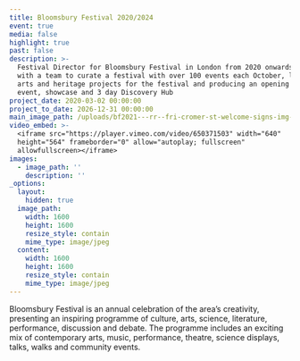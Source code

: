 ```yaml
---
title: Bloomsbury Festival 2020/2024
event: true
media: false
highlight: true
past: false
description: >-
  Festival Director for Bloomsbury Festival in London from 2020 onwards, working
  with a team to curate a festival with over 100 events each October, leading on
  arts and heritage projects for the festival and producing an opening outdoor
  event, showcase and 3 day Discovery Hub
project_date: 2020-03-02 00:00:00
project_to_date: 2026-12-31 00:00:00
main_image_path: /uploads/bf2021---rr--fri-cromer-st-welcome-signs-img-3586-2.jpg
video_embed: >-
  <iframe src="https://player.vimeo.com/video/650371503" width="640"
  height="564" frameborder="0" allow="autoplay; fullscreen"
  allowfullscreen></iframe>
images:
  - image_path: ''
    description: ''
_options:
  layout:
    hidden: true
  image_path:
    width: 1600
    height: 1600
    resize_style: contain
    mime_type: image/jpeg
  content:
    width: 1600
    height: 1600
    resize_style: contain
    mime_type: image/jpeg
---
```

Bloomsbury Festival is an annual celebration of the area’s creativity, presenting an inspiring programme of culture, arts, science, literature, performance, discussion and debate. The programme includes an exciting mix of contemporary arts, music, performance, theatre, science displays, talks, walks and community events.